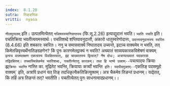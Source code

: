 ```yaml
---
index:  8.1.28
sutra:  तिङ्ङतिङः
vritti:  nyasa
---
```


`नीलमुत्पलम्` इति। उत्पलमित्येतत् `नव्विषयस्यानिसन्तस्य` (फि.सू.2.26) इत्याद्युदात्तं भवति। `भवति पचति` इति। पचतिक्रिया भवतीत्ययमस्यार्थः। पचतिशब्दे शप्तिपावनुदात्तौ, अकारो धातुस्वरेणोदात्तः, `उदात्तादनुदात्तस्य स्वरितः` (8.4.66) इति शबकारः स्वरितः। ननु च समासवाक्ये निघातादय उच्यन्ते, इदञ्च वाक्यमेव न भवति, तत् किमेतन्निवृत्त्यर्थेनातिङग्रहणेन? किं पुनः कारणमेतद्वाक्यं न भवति? अख्यातं साव्ययकारकविशेषणं वाक्यम्` इत्यत्र वाक्यलक्षण एकत्वस्य विवक्षितत्वात्, इह चाख्यातस्य द्वित्वात्? नैष दोधः; अत्राप्याख्यातं यदकारकं तद्विवक्षितम्। तच्चास्मिन्नेकमेव भवतिशब्दः, पचतीत्येतत्तु कारकम्। तथा हि भाष्ये उक्तम्--`पचत्यादयः क्रियाः झ्र्`क्रियाः भवन्ति` नास्ति का. मुद्रितेट भवन्ति, क्रियायाः कर्त्र्यो भवन्ति` इति। यदपीदमुक्तम्--`एकतिङ् पदसमूहो वाक्यम्` इति, अत्रापि प्रधानं यत् तिङ् तदधिकृत्यैकतिङित्युक्तम्। अत्र चैकमेव तिङन्तं प्रधानम्। यद्येतत्, किं तर्हि अत्र तिङन्तं तत्? भवतीति। पचतीत्येतत् पुनः साधनत्वादप्रधानम्।।

